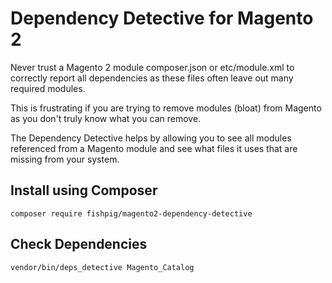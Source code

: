 # Dependency Detective for Magento 2
Never trust a Magento 2 module composer.json or etc/module.xml to correctly report all dependencies as these files often leave out many required modules.

This is frustrating if you are trying to remove modules (bloat) from Magento as you don't truly know what you can remove.

The Dependency Detective helps by allowing you to see all modules referenced from a Magento module and see what files it uses that are missing from your system.


## Install using Composer
`composer require fishpig/magento2-dependency-detective`

## Check Dependencies
`vendor/bin/deps_detective Magento_Catalog`
